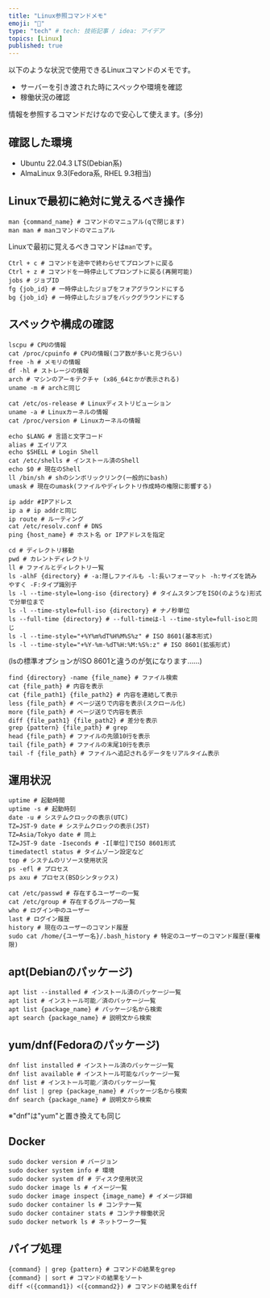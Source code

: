 ```yaml
---
title: "Linux参照コマンドメモ"
emoji: "👀"
type: "tech" # tech: 技術記事 / idea: アイデア
topics: [Linux]
published: true
---
```


以下のような状況で使用できるLinuxコマンドのメモです。

- サーバーを引き渡された時にスペックや環境を確認
- 稼働状況の確認

情報を参照するコマンドだけなので安心して使えます。(多分)

## 確認した環境

- Ubuntu 22.04.3 LTS(Debian系)
- AlmaLinux 9.3(Fedora系, RHEL 9.3相当)

## Linuxで最初に絶対に覚えるべき操作

```bash:マニュアル
man {command_name} # コマンドのマニュアル(qで閉じます)
man man # manコマンドのマニュアル
```

Linuxで最初に覚えるべきコマンドは`man`です。

```bash:ジョブ
Ctrl + c # コマンドを途中で終わらせてプロンプトに戻る
Ctrl + z # コマンドを一時停止してプロンプトに戻る(再開可能)
jobs # ジョブID
fg {job_id} # 一時停止したジョブをフォアグラウンドにする
bg {job_id} # 一時停止したジョブをバックグラウンドにする
```

## スペックや構成の確認

```bash:スペック
lscpu # CPUの情報
cat /proc/cpuinfo # CPUの情報(コア数が多いと見づらい)
free -h # メモリの情報
df -hl # ストレージの情報
arch # マシンのアーキテクチャ (x86_64とかが表示される)
uname -m # archと同じ
```

```bash:OS情報
cat /etc/os-release # Linuxディストリビューション
uname -a # Linuxカーネルの情報
cat /proc/version # Linuxカーネルの情報
```

```bash:コマンド環境
echo $LANG # 言語と文字コード
alias # エイリアス
echo $SHELL # Login Shell
cat /etc/shells # インストール済のShell
echo $0 # 現在のShell
ll /bin/sh # shのシンボリックリンク(一般的にbash)
umask # 現在のumask(ファイルやディレクトリ作成時の権限に影響する)
```

```bash:ネットワーク設定
ip addr #IPアドレス
ip a # ip addrと同じ
ip route # ルーティング
cat /etc/resolv.conf # DNS
ping {host_name} # ホスト名 or IPアドレスを指定
```

```bash:ディレクトリ
cd # ディレクトリ移動
pwd # カレントディレクトリ
ll # ファイルとディレクトリ一覧
ls -alhF {directory} # -a:隠しファイルも -l:長いフォーマット -h:サイズを読みやすく -F:タイプ識別子
ls -l --time-style=long-iso {directory} # タイムスタンプをISO(のような)形式で分単位まで
ls -l --time-style=full-iso {directory} # ナノ秒単位
ls --full-time {directory} # --full-timeは-l --time-style=full-isoと同じ
ls -l --time-style="+%Y%m%dT%H%M%S%z" # ISO 8601(基本形式)
ls -l --time-style="+%Y-%m-%dT%H:%M:%S%:z" # ISO 8601(拡張形式)
```

(lsの標準オプションがISO 8601と違うのが気になります……)

```bash:ファイル
find {directory} -name {file_name} # ファイル検索
cat {file_path} # 内容を表示
cat {file_path1} {file_path2} # 内容を連結して表示
less {file_path} # ページ送りで内容を表示(スクロール化)
more {file_path} # ページ送りで内容を表示
diff {file_path1} {file_path2} # 差分を表示
grep {pattern} {file_path} # grep
head {file_path} # ファイルの先頭10行を表示
tail {file_path} # ファイルの末尾10行を表示
tail -f {file_path} # ファイルへ追記されるデータをリアルタイム表示
```

## 運用状況

```bash:サーバー
uptime # 起動時間
uptime -s # 起動時刻
date -u # システムクロックの表示(UTC)
TZ=JST-9 date # システムクロックの表示(JST)
TZ=Asia/Tokyo date # 同上
TZ=JST-9 date -Iseconds # -I[単位]でISO 8601形式
timedatectl status # タイムゾーン設定など
top # システムのリソース使用状況
ps -efl # プロセス
ps axu # プロセス(BSDシンタックス)
```

```bash:ユーザーとグループ
cat /etc/passwd # 存在するユーザーの一覧
cat /etc/group # 存在するグループの一覧
who # ログイン中のユーザー
last # ログイン履歴
history # 現在のユーザーのコマンド履歴
sudo cat /home/{ユーザー名}/.bash_history # 特定のユーザーのコマンド履歴(要権限)
```

## apt(Debianのパッケージ)

```bash:apt
apt list --installed # インストール済のパッケージ一覧
apt list # インストール可能／済のパッケージ一覧
apt list {package_name} # パッケージ名から検索
apt search {package_name} # 説明文から検索
```

## yum/dnf(Fedoraのパッケージ)

```bash:yum/dnf
dnf list installed # インストール済のパッケージ一覧
dnf list available # インストール可能なパッケージ一覧
dnf list # インストール可能／済のパッケージ一覧
dnf list | grep {package_name} # パッケージ名から検索
dnf search {package_name} # 説明文から検索
```

※"dnf"は"yum"と置き換えても同じ

## Docker

```bash:Docker
sudo docker version # バージョン
sudo docker system info # 環境
sudo docker system df # ディスク使用状況
sudo docker image ls # イメージ一覧
sudo docker image inspect {image_name} # イメージ詳細
sudo docker container ls # コンテナ一覧
sudo docker container stats # コンテナ稼働状況
sudo docker network ls # ネットワーク一覧
```

## パイプ処理

```bash:パイプ処理
{command} | grep {pattern} # コマンドの結果をgrep
{command} | sort # コマンドの結果をソート
diff <({command1}) <({command2}) # コマンドの結果をdiff
```
